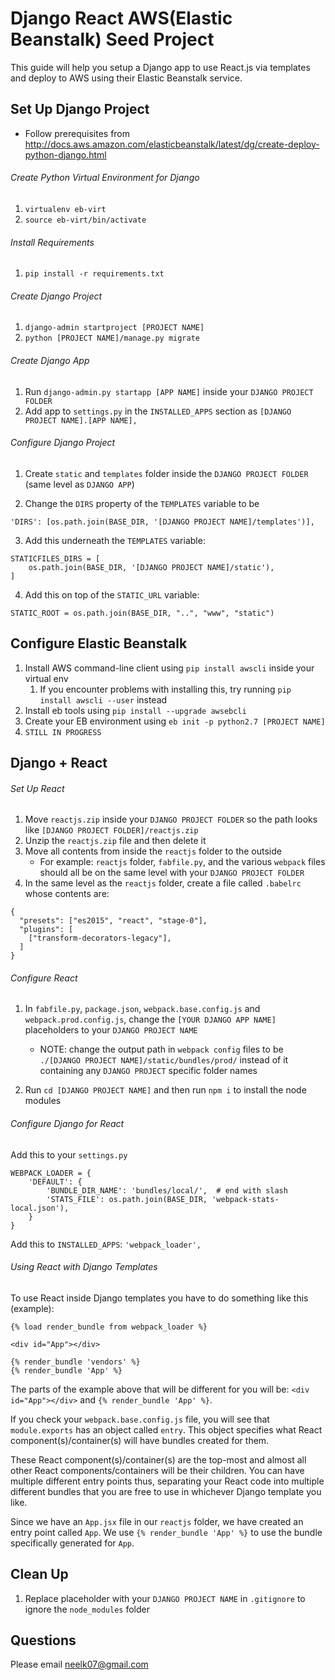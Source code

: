 # Django React AWS(Elastic Beanstalk) Seed Project

This guide will help you setup a Django app to use React.js via templates and deploy to AWS using their Elastic Beanstalk service.

## Set Up Django Project


- Follow prerequisites from http://docs.aws.amazon.com/elasticbeanstalk/latest/dg/create-deploy-python-django.html

###### Create Python Virtual Environment for Django

1) `virtualenv eb-virt`
2) `source eb-virt/bin/activate`

###### Install Requirements

1) `pip install -r requirements.txt`

###### Create Django Project

1) `django-admin startproject [PROJECT NAME]`
2) `python [PROJECT NAME]/manage.py migrate`

###### Create Django App

1) Run `django-admin.py startapp [APP NAME]` inside your `DJANGO PROJECT FOLDER`
2) Add app to `settings.py` in the `INSTALLED_APPS` section as `[DJANGO PROJECT NAME].[APP NAME],`

###### Configure Django Project
1) Create `static` and `templates` folder inside the `DJANGO PROJECT FOLDER` (same level as `DJANGO APP`)

2) Change the `DIRS` property of the `TEMPLATES` variable to be 

```
'DIRS': [os.path.join(BASE_DIR, '[DJANGO PROJECT NAME]/templates')],
```

3) Add this underneath the `TEMPLATES` variable: 

```
STATICFILES_DIRS = [
    os.path.join(BASE_DIR, '[DJANGO PROJECT NAME]/static'),
]
```

4) Add this on top of the `STATIC_URL`    variable: 
```
STATIC_ROOT = os.path.join(BASE_DIR, "..", "www", "static")
```

## Configure Elastic Beanstalk


1) Install AWS command-line client using `pip install awscli` inside your virtual env
    1) If you encounter problems with installing this, try running `pip install awscli --user` instead
2) Install eb tools using `pip install --upgrade awsebcli`
3) Create your EB environment using `eb init -p python2.7 [PROJECT NAME]`
4) `STILL IN PROGRESS`


## Django + React

###### Set Up React
1) Move `reactjs.zip` inside your `DJANGO PROJECT FOLDER` so the path looks like `[DJANGO PROJECT FOLDER]/reactjs.zip`
2) Unzip the `reactjs.zip` file and then delete it
3) Move all contents from inside the `reactjs` folder to the outside
    - For example: `reactjs` folder, `fabfile.py`, and the various `webpack` files should all be on the same level with your `DJANGO PROJECT FOLDER`
4) In the same level as the `reactjs` folder, create a file called `.babelrc` whose contents are:

```
{
  "presets": ["es2015", "react", "stage-0"],
  "plugins": [
    ["transform-decorators-legacy"],
  ]
}
```

###### Configure React

1) In `fabfile.py`, `package.json`, `webpack.base.config.js` and `webpack.prod.config.js`, change the `[YOUR DJANGO APP NAME]` placeholders to your `DJANGO PROJECT NAME`

    - NOTE: change the output path in `webpack config` files to be `./[DJANGO PROJECT NAME]/static/bundles/prod/` instead of it containing any `DJANGO PROJECT` specific folder names
2) Run `cd [DJANGO PROJECT NAME]` and then run `npm i` to install the node modules


###### Configure Django for React

Add this to your `settings.py`
```
WEBPACK_LOADER = {
    'DEFAULT': {
        'BUNDLE_DIR_NAME': 'bundles/local/',  # end with slash
        'STATS_FILE': os.path.join(BASE_DIR, 'webpack-stats-local.json'),
    }
}
```

Add this to `INSTALLED_APPS`: `'webpack_loader',`


###### Using React with Django Templates

To use React inside Django templates you have to do something like this (example):

```
{% load render_bundle from webpack_loader %}

<div id="App"></div>

{% render_bundle 'vendors' %}
{% render_bundle 'App' %}
```

The parts of the example above that will be different for you will be: 
`<div id="App"></div>` and `{% render_bundle 'App' %}`. 

If you check your `webpack.base.config.js` file, you will see that `module.exports` has an object called `entry`. This object specifies what React component(s)/container(s) will have bundles created for them. 

These React component(s)/container(s) are the top-most and almost all other React components/containers will be their children. You can have multiple different entry points thus, separating your React code into multiple different bundles that you are free to use in whichever Django template you like.

Since we have an `App.jsx` file in our `reactjs` folder, we have created an entry point called `App`. We use `{% render_bundle 'App' %}` to use the bundle specifically generated for `App`.


## Clean Up

1) Replace placeholder with your `DJANGO PROJECT NAME` in `.gitignore` to ignore the `node_modules` folder


## Questions
Please email neelk07@gmail.com




